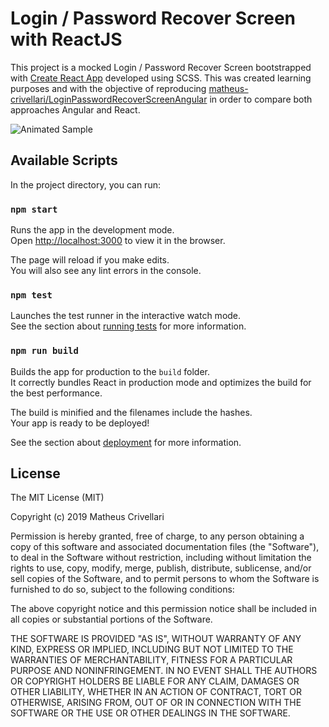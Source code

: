 # Login / Password Recover Screen with ReactJS

This project is a mocked Login / Password Recover Screen bootstrapped with [Create React App](https://github.com/facebook/create-react-app) developed using SCSS. This was created learning purposes and with the objective of reproducing [matheus-crivellari/LoginPasswordRecoverScreenAngular](https://github.com/matheus-crivellari/LoginPasswordRecoverScreenAngular) in order to compare both approaches Angular and React.

![Animated Sample](https://raw.githubusercontent.com/matheus-crivellari/LoginPasswordRecoverScreenAngular/master/docs/LoginPasswordRecoverScreenAngular.gif?token=ABSIIQPHZ6NG42OZ4NLB3F25EOE7S)

## Available Scripts

In the project directory, you can run:

### `npm start`

Runs the app in the development mode.<br>
Open [http://localhost:3000](http://localhost:3000) to view it in the browser.

The page will reload if you make edits.<br>
You will also see any lint errors in the console.

### `npm test`

Launches the test runner in the interactive watch mode.<br>
See the section about [running tests](https://facebook.github.io/create-react-app/docs/running-tests) for more information.

### `npm run build`

Builds the app for production to the `build` folder.<br>
It correctly bundles React in production mode and optimizes the build for the best performance.

The build is minified and the filenames include the hashes.<br>
Your app is ready to be deployed!

See the section about [deployment](https://facebook.github.io/create-react-app/docs/deployment) for more information.

## License
The MIT License (MIT)

Copyright (c) 2019 Matheus Crivellari

Permission is hereby granted, free of charge, to any person obtaining a copy
of this software and associated documentation files (the "Software"), to deal
in the Software without restriction, including without limitation the rights
to use, copy, modify, merge, publish, distribute, sublicense, and/or sell
copies of the Software, and to permit persons to whom the Software is
furnished to do so, subject to the following conditions:

The above copyright notice and this permission notice shall be included in all
copies or substantial portions of the Software.

THE SOFTWARE IS PROVIDED "AS IS", WITHOUT WARRANTY OF ANY KIND, EXPRESS OR
IMPLIED, INCLUDING BUT NOT LIMITED TO THE WARRANTIES OF MERCHANTABILITY,
FITNESS FOR A PARTICULAR PURPOSE AND NONINFRINGEMENT. IN NO EVENT SHALL THE
AUTHORS OR COPYRIGHT HOLDERS BE LIABLE FOR ANY CLAIM, DAMAGES OR OTHER
LIABILITY, WHETHER IN AN ACTION OF CONTRACT, TORT OR OTHERWISE, ARISING FROM,
OUT OF OR IN CONNECTION WITH THE SOFTWARE OR THE USE OR OTHER DEALINGS IN THE
SOFTWARE.